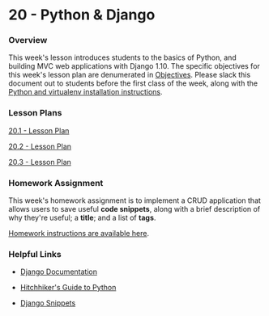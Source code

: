# 20 - Python & Django

### Overview

This week's lesson introduces students to the basics of Python, and building MVC web applications with Django 1.10. The specific objectives for this week's lesson plan are denumerated in [Objectives](Objectives.md). Please slack this document out to students before the first class of the week, along with the [Python and virtualenv installation instructions](01-Day/InstallationInstructions).

### Lesson Plans

[20.1 - Lesson Plan](01-Day/01-Day-LessonPlan.md)

[20.2 - Lesson Plan](02-Day/02-Day-LessonPlan.md)

[20.3 - Lesson Plan](03-Day/03-Day-LessonPlan.md)

### Homework Assignment

This week's homework assignment is to implement a CRUD application that allows users to save useful **code snippets**, along with a brief description of why they're useful; a **title**; and a list of **tags**.

[Homework instructions are available here](../../../../01-Class-Content/21-regionalized-content/Django/02-Homework/README.md).

### Helpful Links

* [Django Documentation](http://docs.djangoproject.com/en/1.10/)

* [Hitchhiker's Guide to Python](http://docs.python-guide.org/en/latest/)

* [Django Snippets](http://djangosnippets.org/)
